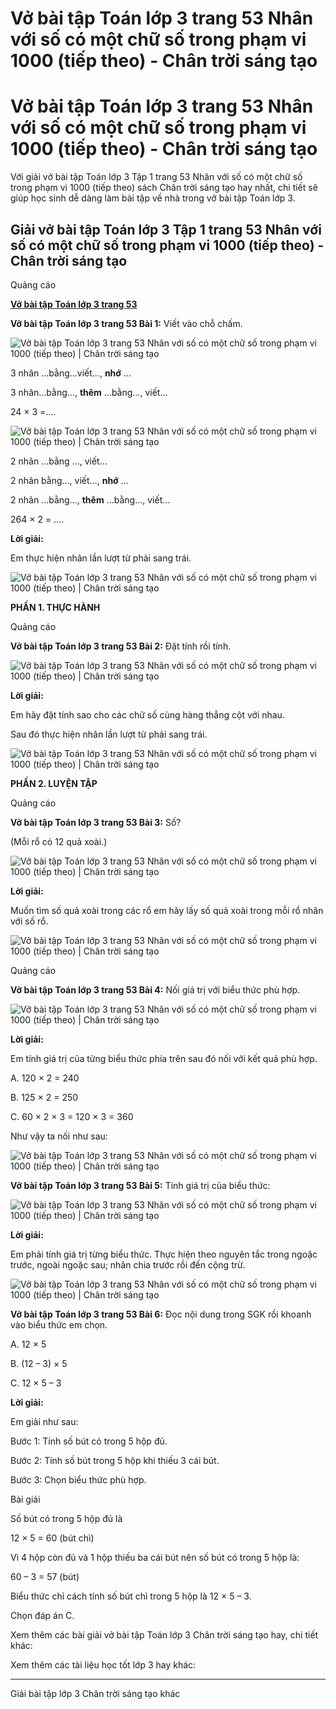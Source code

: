# Vở bài tập Toán lớp 3 trang 53 Nhân với số có một chữ số trong phạm vi 1000 (tiếp theo) - Chân trời sáng tạo

# Vở bài tập Toán lớp 3 trang 53 Nhân với số có một chữ số trong phạm vi 1000 (tiếp theo) - Chân trời sáng tạo

Với giải vở bài tập Toán lớp 3 Tập 1 trang 53 Nhân với số có một chữ số trong phạm vi 1000 (tiếp theo) sách Chân trời sáng tạo hay nhất, chi tiết sẽ giúp học sinh dễ dàng làm bài tập về nhà trong vở bài tập Toán lớp 3.

## Giải vở bài tập Toán lớp 3 Tập 1 trang 53 Nhân với số có một chữ số trong phạm vi 1000 (tiếp theo) - Chân trời sáng tạo

Quảng cáo

[**Vở bài tập Toán lớp 3 trang 53**](https://vietjack.com/vbt-toan-3-ct/vbt-toan-lop-3-trang-53-tap-1.jsp)

**Vở bài tập Toán lớp 3 trang 53 Bài 1:** Viết vào chỗ chấm.

![Vở bài tập Toán lớp 3 trang 53 Nhân với số có một chữ số trong phạm vi 1000 \(tiếp theo\) | Chân trời sáng tạo](https://vietjack.com/vbt-toan-3-ct/images/nhan-voi-so-co-mot-chu-so-trong-pham-vi-1000-tiep-theo.PNG)

3 nhân …bằng…viết…, **nhớ** …

3 nhân…bằng…, **thêm** …bằng…, viết…

24 × 3 =….

![Vở bài tập Toán lớp 3 trang 53 Nhân với số có một chữ số trong phạm vi 1000 \(tiếp theo\) | Chân trời sáng tạo](https://vietjack.com/vbt-toan-3-ct/images/nhan-voi-so-co-mot-chu-so-trong-pham-vi-1000-tiep-theo-1.PNG)

2 nhân …bằng ..., viết…

2 nhân bằng…, viết…, **nhớ** …

2 nhân …bằng…, **thêm** …bằng…, viết…

264 × 2 = ….

**Lời giải:**

Em thực hiện nhân lần lượt từ phải sang trái.

![Vở bài tập Toán lớp 3 trang 53 Nhân với số có một chữ số trong phạm vi 1000 \(tiếp theo\) | Chân trời sáng tạo](https://vietjack.com/vbt-toan-3-ct/images/nhan-voi-so-co-mot-chu-so-trong-pham-vi-1000-tiep-theo-2.PNG)

**PHẦN 1. THỰC HÀNH**

Quảng cáo

**Vở bài tập Toán lớp 3 trang 53 Bài 2:** Đặt tính rồi tính.

![Vở bài tập Toán lớp 3 trang 53 Nhân với số có một chữ số trong phạm vi 1000 \(tiếp theo\) | Chân trời sáng tạo](https://vietjack.com/vbt-toan-3-ct/images/nhan-voi-so-co-mot-chu-so-trong-pham-vi-1000-tiep-theo-3.PNG)

**Lời giải:**

Em hãy đặt tính sao cho các chữ số cùng hàng thẳng cột với nhau.

Sau đó thực hiện nhân lần lượt từ phải sang trái.

![Vở bài tập Toán lớp 3 trang 53 Nhân với số có một chữ số trong phạm vi 1000 \(tiếp theo\) | Chân trời sáng tạo](https://vietjack.com/vbt-toan-3-ct/images/nhan-voi-so-co-mot-chu-so-trong-pham-vi-1000-tiep-theo-4.PNG)

**PHẦN 2. LUYỆN TẬP**

Quảng cáo

**Vở bài tập Toán lớp 3 trang 53 Bài 3:** Số?

(Mỗi rổ có 12 quả xoài.)

![Vở bài tập Toán lớp 3 trang 53 Nhân với số có một chữ số trong phạm vi 1000 \(tiếp theo\) | Chân trời sáng tạo](https://vietjack.com/vbt-toan-3-ct/images/nhan-voi-so-co-mot-chu-so-trong-pham-vi-1000-tiep-theo-5.PNG)

**Lời giải:**

Muốn tìm số quả xoài trong các rổ em hãy lấy số quả xoài trong mỗi rổ nhân với số rổ.

![Vở bài tập Toán lớp 3 trang 53 Nhân với số có một chữ số trong phạm vi 1000 \(tiếp theo\) | Chân trời sáng tạo](https://vietjack.com/vbt-toan-3-ct/images/nhan-voi-so-co-mot-chu-so-trong-pham-vi-1000-tiep-theo-6.PNG)

Quảng cáo

**Vở bài tập Toán lớp 3 trang 53 Bài 4:** Nối giá trị với biểu thức phù hợp.

![Vở bài tập Toán lớp 3 trang 53 Nhân với số có một chữ số trong phạm vi 1000 \(tiếp theo\) | Chân trời sáng tạo](https://vietjack.com/vbt-toan-3-ct/images/nhan-voi-so-co-mot-chu-so-trong-pham-vi-1000-tiep-theo-7.PNG)

**Lời giải:**

Em tính giá trị của từng biểu thức phía trên sau đó nối với kết quả phù hợp.

A. 120 × 2 = 240 

B. 125 × 2 = 250 

C. 60 × 2 × 3 = 120 × 3 = 360

Như vậy ta nối như sau:

![Vở bài tập Toán lớp 3 trang 53 Nhân với số có một chữ số trong phạm vi 1000 \(tiếp theo\) | Chân trời sáng tạo](https://vietjack.com/vbt-toan-3-ct/images/nhan-voi-so-co-mot-chu-so-trong-pham-vi-1000-tiep-theo-8.PNG)

**Vở bài tập Toán lớp 3 trang 53 Bài 5:** Tính giá trị của biểu thức:

![Vở bài tập Toán lớp 3 trang 53 Nhân với số có một chữ số trong phạm vi 1000 \(tiếp theo\) | Chân trời sáng tạo](https://vietjack.com/vbt-toan-3-ct/images/nhan-voi-so-co-mot-chu-so-trong-pham-vi-1000-tiep-theo-9.PNG)

**Lời giải:**

Em phải tính giá trị từng biểu thức. Thực hiện theo nguyên tắc trong ngoặc trước, ngoài ngoặc sau; nhân chia trước rồi đến cộng trừ.

![Vở bài tập Toán lớp 3 trang 53 Nhân với số có một chữ số trong phạm vi 1000 \(tiếp theo\) | Chân trời sáng tạo](https://vietjack.com/vbt-toan-3-ct/images/nhan-voi-so-co-mot-chu-so-trong-pham-vi-1000-tiep-theo-10.PNG)

**Vở bài tập Toán lớp 3 trang 53 Bài 6:** Đọc nội dung trong SGK rồi khoanh vào biểu thức em chọn.

A. 12 × 5 

B. (12 – 3) × 5 

C. 12 × 5 – 3

**Lời giải:**

Em giải như sau:

Bước 1: Tính số bút có trong 5 hộp đủ.

Bước 2: Tính số bút trong 5 hộp khi thiếu 3 cái bút.

Bước 3: Chọn biểu thức phù hợp.

Bài giải

Số bút có trong 5 hộp đủ là

12 × 5 = 60 (bút chì)

Vì 4 hộp còn đủ và 1 hộp thiếu ba cái bút nên số bút có trong 5 hộp là: 

60 – 3 = 57 (bút)

Biểu thức chỉ cách tính số bút chì trong 5 hộp là 12 × 5 – 3.

Chọn đáp án C.

Xem thêm các bài giải vở bài tập Toán lớp 3 Chân trời sáng tạo hay, chi tiết khác:

Xem thêm các tài liệu học tốt lớp 3 hay khác:

* * *

Giải bài tập lớp 3 Chân trời sáng tạo khác
